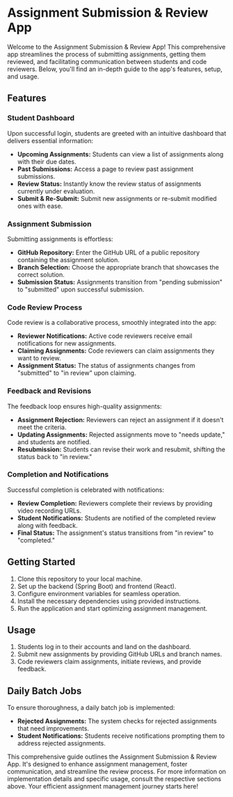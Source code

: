 
# Assignment Submission & Review App

Welcome to the Assignment Submission & Review App! This comprehensive app streamlines the process of submitting assignments, getting them reviewed, and facilitating communication between students and code reviewers. Below, you'll find an in-depth guide to the app's features, setup, and usage.

## Features

### Student Dashboard

Upon successful login, students are greeted with an intuitive dashboard that delivers essential information:

- **Upcoming Assignments:** Students can view a list of assignments along with their due dates.
- **Past Submissions:** Access a page to review past assignment submissions.
- **Review Status:** Instantly know the review status of assignments currently under evaluation.
- **Submit & Re-Submit:** Submit new assignments or re-submit modified ones with ease.

### Assignment Submission

Submitting assignments is effortless:

- **GitHub Repository:** Enter the GitHub URL of a public repository containing the assignment solution.
- **Branch Selection:** Choose the appropriate branch that showcases the correct solution.
- **Submission Status:** Assignments transition from "pending submission" to "submitted" upon successful submission.

### Code Review Process

Code review is a collaborative process, smoothly integrated into the app:

- **Reviewer Notifications:** Active code reviewers receive email notifications for new assignments.
- **Claiming Assignments:** Code reviewers can claim assignments they want to review.
- **Assignment Status:** The status of assignments changes from "submitted" to "in review" upon claiming.

### Feedback and Revisions

The feedback loop ensures high-quality assignments:

- **Assignment Rejection:** Reviewers can reject an assignment if it doesn't meet the criteria.
- **Updating Assignments:** Rejected assignments move to "needs update," and students are notified.
- **Resubmission:** Students can revise their work and resubmit, shifting the status back to "in review."

### Completion and Notifications

Successful completion is celebrated with notifications:

- **Review Completion:** Reviewers complete their reviews by providing video recording URLs.
- **Student Notifications:** Students are notified of the completed review along with feedback.
- **Final Status:** The assignment's status transitions from "in review" to "completed."

## Getting Started

1. Clone this repository to your local machine.
2. Set up the backend (Spring Boot) and frontend (React).
3. Configure environment variables for seamless operation.
4. Install the necessary dependencies using provided instructions.
5. Run the application and start optimizing assignment management.

## Usage

1. Students log in to their accounts and land on the dashboard.
2. Submit new assignments by providing GitHub URLs and branch names.
3. Code reviewers claim assignments, initiate reviews, and provide feedback.


## Daily Batch Jobs

To ensure thoroughness, a daily batch job is implemented:

- **Rejected Assignments:** The system checks for rejected assignments that need improvements.
- **Student Notifications:** Students receive notifications prompting them to address rejected assignments.



This comprehensive guide outlines the Assignment Submission & Review App. It's designed to enhance assignment management, foster communication, and streamline the review process. For more information on implementation details and specific usage, consult the respective sections above. Your efficient assignment management journey starts here!
